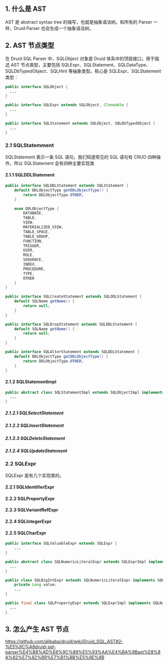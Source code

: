 ## 1. 什么是 AST

AST 是 abstract syntax tree 的缩写，也就是抽象语法树。和所有的 Parser 一样，Druid Parser 也会生成一个抽象语法树。

## 2. AST 节点类型

在 Druid SQL Parser 中，SQLObject 对象是 Druid 体系中的顶层接口，用于描述 AST 节点类型，主要包括 SQLExpr、SQLStatement、SQLDataType、SQLDbTypedObject、SQLHint 等抽象类型。核心是 SQLExpr、SQLStatement 类型：
```java
public interface SQLObject {
  ...
}

public interface SQLExpr extends SQLObject, Cloneable {
  ...
}

public interface SQLStatement extends SQLObject, SQLDbTypedObject {
  ...
}
```

### 2.1 SQLStatemment

SQLStatement 表示一条 SQL 语句，我们知道常见的 SQL 语句有 CRUD 四种操作，所以 SQLStatement 会有四种主要实现类

#### 2.1.1 SQLDDLStatement

```java
public interface SQLDDLStatement extends SQLStatement {
    default DDLObjectType getDDLObjectType() {
        return DDLObjectType.OTHER;
    }

    enum DDLObjectType {
        DATABASE,
        TABLE,
        VIEW,
        MATERIALIZED_VIEW,
        TABLE_SPACE,
        TABLE_GROUP,
        FUNCTION,
        TRIGGER,
        USER,
        ROLE,
        SEQUENCE,
        INDEX,
        PROCEDURE,
        TYPE,
        OTHER
    }
}
```

```java
public interface SQLCreateStatement extends SQLDDLStatement {
    default SQLName getName() {
        return null;
    }
}
```

```java
public interface SQLDropStatement extends SQLDDLStatement {
    default SQLName getName() {
        return null;
    }
}
```

```java
public interface SQLAlterStatement extends SQLDDLStatement {
    default DDLObjectType getDDLObjectType() {
        return DDLObjectType.OTHER;
    }
}
```




#### 2.1.2 SQLStatementImpl

```java
public abstract class SQLStatementImpl extends SQLObjectImpl implements SQLStatement {
  ...
}
```

##### 2.1.2.1 SQLSelectStatement

##### 2.1.2.2 SQLInsertStatement

##### 2.1.2.3 SQLDeleteStatement

##### 2.1.2.4 SQLUpdateStatement





### 2.2 SQLExpr

SQLExpr 是有几个实现类的。

#### 2.2.1 SQLIdentifierExpr

#### 2.2.2 SQLPropertyExpr

#### 2.2.3 SQLVariantRefExpr

#### 2.2.4 SQLIntegerExpr

#### 2.2.5 SQLCharExpr





```java
public interface SQLValuableExpr extends SQLExpr {
    ...
}
```

```java
public abstract class SQLNumericLiteralExpr extends SQLExprImpl implements SQLLiteralExpr {
  ...
}
```

```java
public class SQLBigIntExpr extends SQLNumericLiteralExpr implements SQLValuableExpr {
    private Long value;
    ...
}
```



```java
public final class SQLPropertyExpr extends SQLExprImpl implements SQLName, SQLReplaceable, Comparable<SQLPropertyExpr> {
  ...
}
```






## 3. 怎么产生 AST 节点





https://github.com/alibaba/druid/wiki/Druid_SQL_AST#2-%E5%9C%A8druid-sql-parser%E4%B8%AD%E6%9C%89%E5%93%AA%E4%BA%9Bast%E8%8A%82%E7%82%B9%E7%B1%BB%E5%9E%8B
